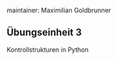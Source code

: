 maintainer: Maximilian Goldbrunner

Übungseinheit 3
---------------------------------------

Kontrollstrukturen in Python  
